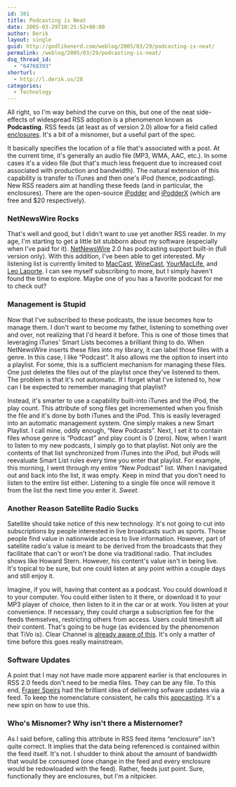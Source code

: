 ```yaml
---
id: 381
title: Podcasting is Neat
date: 2005-03-29T10:25:52+00:00
author: Derik
layout: single
guid: http://godlikenerd.com/weblog/2005/03/29/podcasting-is-neat/
permalink: /weblog/2005/03/29/podcasting-is-neat/
dsq_thread_id:
  - "64768393"
shorturl:
  - http://l.derik.us/28
categories:
  - Technology
---
```

All right, so I'm way behind the curve on this, but one of the neat side-effects of widespread RSS adoption is a phenomenon known as **Podcasting**. RSS feeds (at least as of version 2.0) allow for a field called [enclosures](http://blogs.law.harvard.edu/tech/rss#ltenclosuregtSubelementOfLtitemgt). It's a bit of a misnomer, but a useful part of the spec.

It basically specifies the location of a file that's associated with a post. At the current time, it's generally an audio file (MP3, WMA, AAC, etc.). In some cases it's a video file (but that's much less frequent due to increased cost associated with production and bandwidth). The natural extension of this capability is transfer to iTunes and then one's iPod (hence, podcasting). New RSS readers aim at handling these feeds (and in particular, the enclosures). There are the open-source [iPodder](http://ipodder.sourceforge.net/index.php) and [iPodderX](http://ipodderx.com) (which are free and $20 respectively).

### NetNewsWire Rocks

That's well and good, but I didn't want to use yet another RSS reader. In my age, I'm starting to get a little bit stubborn about my software (especially when I've paid for it). [NetNewsWire](http://ranchero.com/netnewswire/) 2.0 has podcasting support built-in (full version only). With this addition, I've been able to get interested. My listening list is currently limited to [MacCast](http://www.maccast.com), [WineCast](http://www.winecast.net), [YourMacLife](http://www.yourmaclife.com/), and [Leo Laporte](http://www.leoville.com/blog/). I can see myself subscribing to more, but I simply haven't found the time to explore. Maybe one of you has a favorite podcast for me to check out?

### Management is Stupid

Now that I've subscribed to these podcasts, the issue becomes how to manage them. I don't want to become my father, listening to something over and over, not realizing that I'd heard it before. This is one of those times that leveraging iTunes' Smart Lists becomes a brilliant thing to do. When NetNewsWire inserts these files into my library, it can label those files with a genre. In this case, I like &#8220;Podcast&#8221;. It also allows me the option to insert into a playlist. For some, this is a sufficient mechanism for managing these files. One just deletes the files out of the playlist once they've listened to them. The problem is that it's not automatic. If I forget what I've listened to, how can I be expected to remember managing that playlist?

Instead, it's smarter to use a capability built-into iTunes and the iPod, the play count. This attribute of song files get incrememented when you finish the file and it's done by both iTunes and the iPod. This is easily leveraged into an automatic management system. One simply makes a new Smart Playlist. I call mine, oddly enough, &#8220;New Podcasts&#8221;. Next, I set it to contain files whose genre is &#8220;Podcast&#8221; and play count is 0 (zero). Now, when I want to listen to my new podcasts, I simply go to that playlist. Not only are the contents of that list synchronized from iTunes into the iPod, but iPods will reevaluate Smart List rules every time you enter that playlist. For example, this morning, I went through my entire &#8220;New Podcast&#8221; list. When I navigated out and back into the list, it was empty. Keep in mind that you don't need to listen to the entire list either. Listening to a single file once will remove it from the list the next time you enter it. _Sweet._

### Another Reason Satellite Radio Sucks

Satellite should take notice of this new technology. It's not going to cut into subscriptions by people interested in live broadcasts such as sports. Those people find value in nationwide access to live information. However, part of satellite radio's value is meant to be derived from the broadcasts that they facilitate that can't or won't be done via traditional radio. That includes shows like Howard Stern. However, his content's value isn't in being live. It's topical to be sure, but one could listen at any point within a couple days and still enjoy it.

Imagine, if you will, having that content as a podcast. You could download it to your computer. You could either listen to it there, or download it to your MP3 player of choice, then listen to it in the car or at work. You listen at your convenience. If necessary, they could charge a subscription fee for the feeds themselves, restricting others from access. Users could timeshift all their content. That's going to be huge (as evidenced by the phenomenon that TiVo is). Clear Channel is [already aware of this](http://billboardradiomonitor.com/radiomonitor/news/business/digital/article_display.jsp?vnu_content_id=1000855572). It's only a matter of time before this goes really mainstream.

### Software Updates

A point that I may not have made more apparent earlier is that enclosures in RSS 2.0 feeds don't need to be media files. They can be any file. To this end, [Fraser Speirs](http://speirs.org) had the brilliant idea of delivering sofware updates via a feed. To keep the nomenclature consistent, he calls this [appcasting](http://speirs.org/appcasting/). It's a new spin on how to use this.

### Who's Misnomer? Why isn't there a Misternomer?

As I said before, calling this attribute in RSS feed items &#8220;enclosure&#8221; isn't quite correct. It implies that the data being referenced is contained within the feed itself. It's not. I shudder to think about the amount of bandwidth that would be consumed (one change in the feed and every enclosure would be redowloaded with the feed). Rather, feeds just point. Sure, functionally they are enclosures, but I'm a nitpicker.